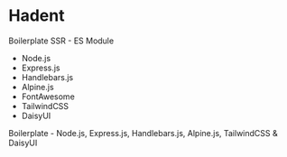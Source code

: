 # Hadent

Boilerplate SSR - ES Module

- Node.js
- Express.js
- Handlebars.js
- Alpine.js
- FontAwesome
- TailwindCSS
- DaisyUI

Boilerplate - Node.js, Express.js, Handlebars.js, Alpine.js, TailwindCSS & DaisyUI
